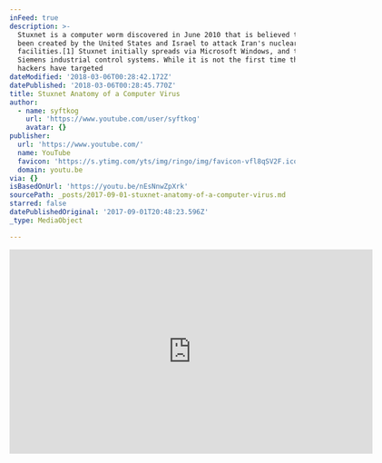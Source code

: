 ```yaml
---
inFeed: true
description: >-
  Stuxnet is a computer worm discovered in June 2010 that is believed to have
  been created by the United States and Israel to attack Iran's nuclear
  facilities.[1] Stuxnet initially spreads via Microsoft Windows, and targets
  Siemens industrial control systems. While it is not the first time that
  hackers have targeted
dateModified: '2018-03-06T00:28:42.172Z'
datePublished: '2018-03-06T00:28:45.770Z'
title: Stuxnet Anatomy of a Computer Virus
author:
  - name: syftkog
    url: 'https://www.youtube.com/user/syftkog'
    avatar: {}
publisher:
  url: 'https://www.youtube.com/'
  name: YouTube
  favicon: 'https://s.ytimg.com/yts/img/ringo/img/favicon-vfl8qSV2F.ico'
  domain: youtu.be
via: {}
isBasedOnUrl: 'https://youtu.be/nEsNnwZpXrk'
sourcePath: _posts/2017-09-01-stuxnet-anatomy-of-a-computer-virus.md
starred: false
datePublishedOriginal: '2017-09-01T20:48:23.596Z'
_type: MediaObject

---
```

<iframe src="https://cdn.embedly.com/widgets/media.html?src=https%3A%2F%2Fwww.youtube.com%2Fembed%2FnEsNnwZpXrk%3Ffeature%3Doembed&amp;url=http%3A%2F%2Fwww.youtube.com%2Fwatch%3Fv%3DnEsNnwZpXrk&amp;image=https%3A%2F%2Fi.ytimg.com%2Fvi%2FnEsNnwZpXrk%2Fhqdefault.jpg&amp;key=b7d04c9b404c499eba89ee7072e1c4f7&amp;type=text%2Fhtml&amp;schema=youtube" width="640" height="360" scrolling="no" frameborder="0" allowfullscreen="" style=""></iframe>